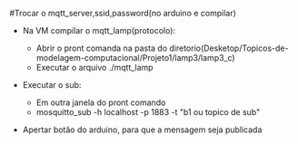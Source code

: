 #Trocar o mqtt_server,ssid,password(no arduino  e compilar)

* Na VM compilar o mqtt_lamp(protocolo):
  - Abrir o pront comanda na pasta do diretorio(Desketop/Topicos-de-modelagem-computacional/Projeto1/lamp3/lamp3_c)
  - Executar o arquivo ./mqtt_lamp
  
* Executar o sub:
  - Em outra janela do pront comando
  - mosquitto_sub -h localhost -p 1883 -t "b1 ou topico de sub"
  
* Apertar botão do arduino, para que a mensagem seja publicada 
  
 

 
